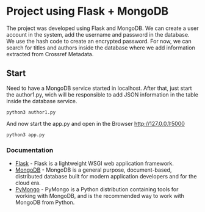 # Project using Flask + MongoDB
The project was developed using Flask and MongoDB.
We can create a user account in the system, add the username and password in the database. We use the hash code to create an encrypted password.
For now, we can search for titles and authors inside the database where we add information extracted from Crossref Metadata.


## Start
Need to have a MongoDB service started in localhost.
After that, just start the author1.py, wich will be responsible to add JSON information in the table inside the database service.

```
python3 author1.py
```
And now start the app.py and open in the Browser http://127.0.0.1:5000 
```
python3 app.py
```


### Documentation

* [Flask](https://flask.palletsprojects.com/en/1.1.x/) - Flask is a lightweight WSGI web application framework.
* [MongoDB](https://docs.mongodb.com/) - MongoDB is a general purpose, document-based, distributed database built for modern application developers and for the cloud era.
* [PyMongo](https://pymongo.readthedocs.io/en/stable/) - PyMongo is a Python distribution containing tools for working with MongoDB, and is the recommended way to work with MongoDB from Python.
